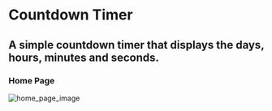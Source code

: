 # Countdown Timer
## A simple countdown timer that displays the days, hours, minutes and seconds.

### Home Page

![home_page_image](https://user-images.githubusercontent.com/91220294/146105834-d07fdabc-7eba-4b5f-8b76-a93c68e83c82.PNG)
